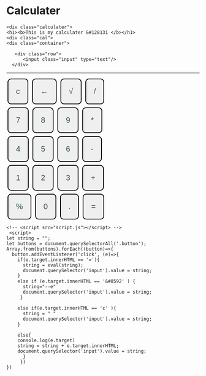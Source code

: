 # Calculater
<!DOCTYPE html>
<html lang="en">
<head>
    <meta charset="UTF-8">
    <meta name="viewport" content="width=device-width, initial-scale=1.0">
    <title>Document</title>
    <!-- <link rel="stylesheet" href="cal.css"> -->
    <style>
        html,body{
    height: 100%;
    width: 100%;
}

.container{
    text-align: center;
    
}
.button{
    font-size: 20px;
     margin: 0 3px;
    padding: 20px;
    border: 2px solid black;
    border-radius: 9px;
    color:darkslategray;
    
}
button:hover{
    color: rgb(144, 120, 167);
}
.row{
   margin: 8px 0;
}
.row input{
    margin: 10px;
    padding: 9px 0px;
    border: 2px solid black;
    border-radius: 5px;
    font-size: 20px;
}
.calculater{
    text-align: center;
    font-family: cursive;
    font-size: larger;
    color: rgb(83, 172, 0);
   text-decoration: underline;
}
.cal{
   background: black;
border: 5px solid rgb(180, 76, 76);
margin: 0 450px 250px 450px;

}
    </style>
 
</head>
<body>
    
    <div class="calculater">
    <h1><b>This is my calculater &#128131 </b></h1>
    <div class="cal">
    <div class="container">
       
       <div class="row">    
          <input class="input" type="text"/>
      </div> 
   <hr>
    <div class="row">
        <button class="button">c</button>
        <button class="button">&#8592</button>
        <button class="button">&#8730</button>
        <button class="button">/</button>
       </div>
       <div class="row">
        <button class="button">7</button>
        <button class="button">8</button>
        <button class="button">9</button>
        <button class="button">*</button>
       </div>
       <div class="row">
        <button class="button">4</button>
        <button class="button">5</button>
        <button class="button">6</button>
        <button class="button">-</button>
       </div>
       <div class="row">
        <button class="button">1</button>
        <button class="button">2</button>
        <button class="button">3</button>
        <button class="button">+</button>
       </div>
       <div class="row">
        <button class="button">%</button>
        <button class="button">0</button>
        <button class="button">.</button>
        <button class="button">=</button>
       </div>
    
</div>
</div>
    </div>
   
    <!-- <script src="script.js"></script> -->
     <script>
    let string = "";
    let buttons = document.querySelectorAll('.button');
    Array.from(buttons).forEach((button)=>{
      button.addEventListener('click', (e)=>{
        if(e.target.innerHTML == '='){
          string = eval(string);
          document.querySelector('input').value = string;
        }
        else if (e.target.innerHTML == '&#8592' ) {
          string="--e"
          document.querySelector('input').value = string;
         }
          
        else if(e.target.innerHTML == 'c' ){
          string = " "
          document.querySelector('input').value = string;
        }
        
        else{ 
        console.log(e.target)
        string = string + e.target.innerHTML;
        document.querySelector('input').value = string;
          }
         })
    })
</script>
    
</body>
</html>
